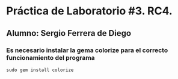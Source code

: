 # Práctica de Laboratorio #3. RC4.
## Alumno: Sergio Ferrera de Diego
### Es necesario instalar la gema colorize para el correcto funcionamiento del programa
```
sudo gem install colorize
```
